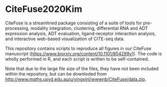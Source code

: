 # CiteFuse2020Kim

CiteFuse is a streamlined package consisting of a suite of tools for pre-processing, modality integration, clustering, differential RNA and ADT expression analysis, ADT evaluation, ligand-receptor interaction analysis, and interactive web-based visualization of CITE-seq data.

This repository contains scripts to reproduce all figures in our CiteFuse manuscript (https://www.biorxiv.org/content/10.1101/854299v1). The code is wholly performed in R, and each script is written to be self-contained.

Note that due to the large file size of the files, they have not been included within the repository, but can be downloded from http://www.maths.usyd.edu.au/u/yingxinl/wwwnb/CiteFuse/data.zip.


